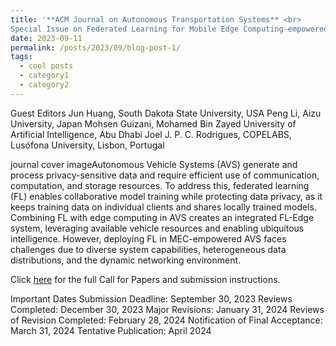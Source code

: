 ```yaml
---
title: '**ACM Journal on Autonomous Transportation Systems** <br>
Special Issue on Federated Learning for Mobile Edge Computing-empowered Autonomous Vehicle Systems'
date: 2023-09-11
permalink: /posts/2023/09/blog-post-1/
tags:
  - cool posts
  - category1
  - category2
---
```


Guest Editors
Jun Huang, South Dakota State University, USA
Peng Li, Aizu University, Japan
Mohsen Guizani, Mohamed Bin Zayed University of Artificial Intelligence, Abu Dhabi
Joel J. P. C. Rodrigues, COPELABS, Lusófona University, Lisbon, Portugal

journal cover imageAutonomous Vehicle Systems (AVS) generate and process privacy-sensitive data and require efficient use of communication, computation, and storage resources. To address this, federated learning (FL) enables collaborative model training while protecting data privacy, as it keeps training data on individual clients and shares locally trained models. Combining FL with edge computing in AVS creates an integrated FL-Edge system, leveraging available vehicle resources and enabling ubiquitous intelligence. However, deploying FL in MEC-empowered AVS faces challenges due to diverse system capabilities, heterogeneous data distributions, and the dynamic networking environment.

Click [here](https://dl.acm.org/pb-assets/static_journal_pages/jats/pdf/CfP-JATS-SI-Federated-Learning-Mobile-Edge-Computing-Empowered-Autonomous-Vehicle-Systems-1688151913487.pdf) for the full Call for Papers and submission instructions.

Important Dates
Submission Deadline: September 30, 2023
Reviews Completed: December 30, 2023
Major Revisions: January 31, 2024
Reviews of Revision Completed: February 28, 2024
Notification of Final Acceptance: March 31, 2024
Tentative Publication: April 2024
